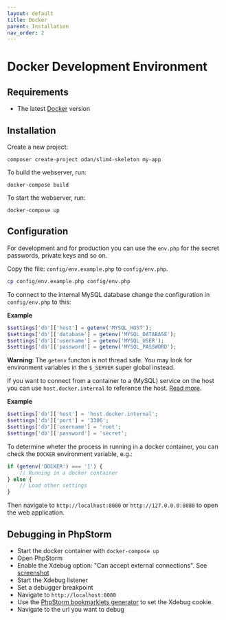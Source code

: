 ```yaml
---
layout: default
title: Docker 
parent: Installation
nav_order: 2
---
```


# Docker Development Environment

## Requirements

* The latest [Docker](https://www.docker.com/) version

## Installation

Create a new project:

```
composer create-project odan/slim4-skeleton my-app
```

To build the webserver, run:

```
docker-compose build
```

To start the webserver, run:

```
docker-compose up
```

## Configuration

For development and for production you can use the `env.php` for the secret passwords, 
private keys and so on.

Copy the file: `config/env.example.php` to `config/env.php`.

```bash
cp config/env.example.php config/env.php
```

To connect to the internal MySQL database change the configuration in `config/env.php` to this:

**Example**

```php
$settings['db']['host'] = getenv('MYSQL_HOST');
$settings['db']['database'] = getenv('MYSQL_DATABASE');
$settings['db']['username'] = getenv('MYSQL_USER');
$settings['db']['password'] = getenv('MYSQL_PASSWORD');
```

**Warning**: The `getenv` functon is not thread safe. You may 
look for environment variables in the `$_SERVER` super global instead.

If you want to connect from a container to a (MySQL) service on the host you can 
use `host.docker.internal` to reference the host. 
[Read more](https://docs.docker.com/docker-for-windows/networking/#use-cases-and-workarounds).

**Example**

```php
$settings['db']['host'] = 'host.docker.internal';
$settings['db']['port'] = '3306';
$settings['db']['username'] = 'root';
$settings['db']['password'] = 'secret';
```

To determine wheter the process in running in a docker container,
you can check the `DOCKER` environment variable, e.g.:

```php
if (getenv('DOCKER') === '1') {
    // Running in a docker container
} else {
    // Load other settings
}
```

Then navigate to `http://localhost:8080` or `http://127.0.0.0:8080` to open the web application.

## Debugging in PhpStorm

* Start the docker container with `docker-compose up`
* Open PhpStorm
* Enable the Xdebug option: "Can accept external connections". See [screenshot](https://user-images.githubusercontent.com/781074/83182499-ba9e7f00-a126-11ea-88c0-f28d0cbff260.png)
* Start the Xdebug listener
* Set a debugger breakpoint
* Navigate to `http://localhost:8080`
* Use the [PhpStorm bookmarklets generator](https://www.jetbrains.com/phpstorm/marklets/) to set the Xdebug cookie.
* Navigate to the url you want to debug
